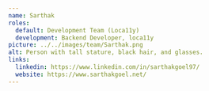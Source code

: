 ```yaml
---
name: Sarthak
roles:
  default: Development Team (Loca11y)
  development: Backend Developer, loca11y
picture: ../../images/team/Sarthak.png
alt: Person with tall stature, black hair, and glasses.
links:
  linkedin: https://www.linkedin.com/in/sarthakgoel97/
  website: https://www.sarthakgoel.net/
---
```

